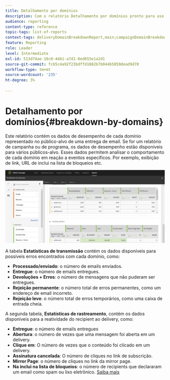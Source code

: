 ```yaml
---
title: Detalhamento por domínios
description: Com o relatório Detalhamento por domínios pronto para uso, saiba mais sobre os dados de desempenho de seus deliveries dependendo do domínio de cada cliente.
audience: reporting
content-type: reference
topic-tags: list-of-reports
context-tags: deliveryDomainBreakdownReport,main;campaignDomainBreakdownReport,main;programDomainBreakdownReport,main
feature: Reporting
role: Leader
level: Intermediate
exl-id: 513d74ae-10c0-4d41-a7d1-8ed655e1a2d1
source-git-commit: fcb5c4a92f23bdffd1082b7b044b5859dead9d70
workflow-type: tm+mt
source-wordcount: '235'
ht-degree: 3%

---
```


# Detalhamento por domínios{#breakdown-by-domains}

Este relatório contém os dados de desempenho de cada domínio representado no público-alvo de uma entrega de email. Se for um relatório de campanha ou de programa, os dados de desempenho estão disponíveis para vários públicos-alvo. Esses dados permitem analisar o comportamento de cada domínio em reação a eventos específicos. Por exemplo, exibição de link, URL de inclui na lista de bloqueios etc.

![](assets/delivery_reports_6.png)

A tabela **Estatísticas de transmissão** contém os dados disponíveis para possíveis erros encontrados com cada domínio, como:

* **Processado/enviado**: o número de emails enviados.
* **Entregue**: o número de emails entregues.
* **Devoluções + Erros**: o número de mensagens que não puderam ser entregues.
* **Rejeição permanente**: o número total de erros permanentes, como um endereço de email incorreto.
* **Rejeição leve**: o número total de erros temporários, como uma caixa de entrada cheia.

A segunda tabela, **Estatísticas de rastreamento**, contém os dados disponíveis para a reatividade do recipient ao delivery, como:

* **Entregue**: o número de emails entregues
* **Abertura**: o número de vezes que uma mensagem foi aberta em um delivery.
* **Clique em**: O número de vezes que o conteúdo foi clicado em um delivery.
* **Assinatura cancelada**: O número de cliques no link de subscrição.
* **Mirror Page**: o número de cliques no link da mirror page.
* **Na inclui na lista de bloqueios**: o número de recipients que declararam um email como spam ou lixo eletrônico. [Saiba mais](../../audiences/using/about-opt-in-and-opt-out-in-campaign.md)
